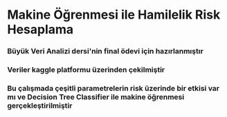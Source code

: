 # Makine Öğrenmesi ile Hamilelik Risk Hesaplama 
### Büyük Veri Analizi dersi'nin final ödevi için hazırlanmıştır
### Veriler kaggle platformu üzerinden çekilmiştir
### Bu çalışmada çeşitli parametrelerin risk üzerinde bir etkisi var mı ve Decision Tree Classifier ile makine öğrenmesi gerçekleştirilmiştir
